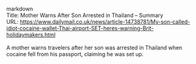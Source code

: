markdown<br>Title: Mother Warns After Son Arrested in Thailand – Summary<br>URL: https://www.dailymail.co.uk/news/article-14738781/My-son-called-idiot-cocaine-wallet-Thai-airport-SET-heres-warning-Brit-holidaymakers.html<br><br>A mother warns travelers after her son was arrested in Thailand when cocaine fell from his passport, claiming he was set up.